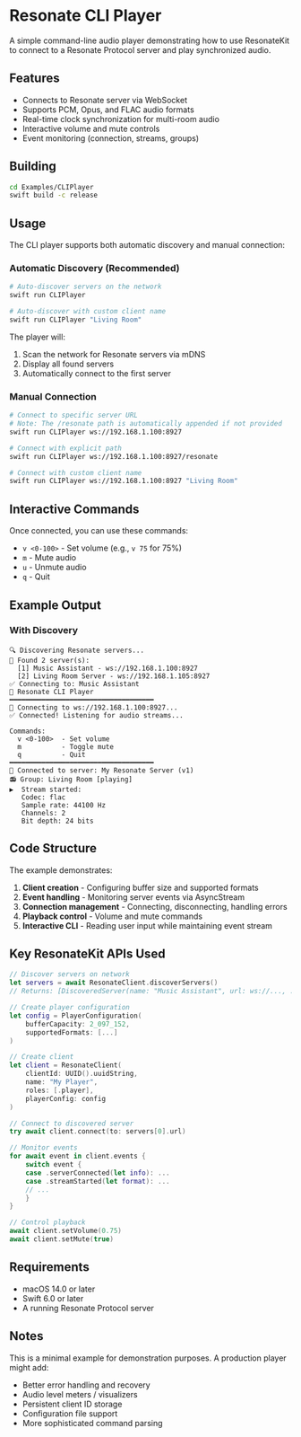 # Resonate CLI Player

A simple command-line audio player demonstrating how to use ResonateKit to connect to a Resonate Protocol server and play synchronized audio.

## Features

- Connects to Resonate server via WebSocket
- Supports PCM, Opus, and FLAC audio formats
- Real-time clock synchronization for multi-room audio
- Interactive volume and mute controls
- Event monitoring (connection, streams, groups)

## Building

```bash
cd Examples/CLIPlayer
swift build -c release
```

## Usage

The CLI player supports both automatic discovery and manual connection:

### Automatic Discovery (Recommended)

```bash
# Auto-discover servers on the network
swift run CLIPlayer

# Auto-discover with custom client name
swift run CLIPlayer "Living Room"
```

The player will:
1. Scan the network for Resonate servers via mDNS
2. Display all found servers
3. Automatically connect to the first server

### Manual Connection

```bash
# Connect to specific server URL
# Note: The /resonate path is automatically appended if not provided
swift run CLIPlayer ws://192.168.1.100:8927

# Connect with explicit path
swift run CLIPlayer ws://192.168.1.100:8927/resonate

# Connect with custom client name
swift run CLIPlayer ws://192.168.1.100:8927 "Living Room"
```

## Interactive Commands

Once connected, you can use these commands:

- `v <0-100>` - Set volume (e.g., `v 75` for 75%)
- `m` - Mute audio
- `u` - Unmute audio
- `q` - Quit

## Example Output

### With Discovery

```
🔍 Discovering Resonate servers...
📡 Found 2 server(s):
  [1] Music Assistant - ws://192.168.1.100:8927
  [2] Living Room Server - ws://192.168.1.105:8927
✅ Connecting to: Music Assistant
🎵 Resonate CLI Player
━━━━━━━━━━━━━━━━━━━━━━━━━━━━━━━━━━━━
📡 Connecting to ws://192.168.1.100:8927...
✅ Connected! Listening for audio streams...

Commands:
  v <0-100>  - Set volume
  m          - Toggle mute
  q          - Quit
━━━━━━━━━━━━━━━━━━━━━━━━━━━━━━━━━━━━
🔗 Connected to server: My Resonate Server (v1)
📻 Group: Living Room [playing]
▶️  Stream started:
   Codec: flac
   Sample rate: 44100 Hz
   Channels: 2
   Bit depth: 24 bits
```

## Code Structure

The example demonstrates:

1. **Client creation** - Configuring buffer size and supported formats
2. **Event handling** - Monitoring server events via AsyncStream
3. **Connection management** - Connecting, disconnecting, handling errors
4. **Playback control** - Volume and mute commands
5. **Interactive CLI** - Reading user input while maintaining event stream

## Key ResonateKit APIs Used

```swift
// Discover servers on network
let servers = await ResonateClient.discoverServers()
// Returns: [DiscoveredServer(name: "Music Assistant", url: ws://..., ...)]

// Create player configuration
let config = PlayerConfiguration(
    bufferCapacity: 2_097_152,
    supportedFormats: [...]
)

// Create client
let client = ResonateClient(
    clientId: UUID().uuidString,
    name: "My Player",
    roles: [.player],
    playerConfig: config
)

// Connect to discovered server
try await client.connect(to: servers[0].url)

// Monitor events
for await event in client.events {
    switch event {
    case .serverConnected(let info): ...
    case .streamStarted(let format): ...
    // ...
    }
}

// Control playback
await client.setVolume(0.75)
await client.setMute(true)
```

## Requirements

- macOS 14.0 or later
- Swift 6.0 or later
- A running Resonate Protocol server

## Notes

This is a minimal example for demonstration purposes. A production player might add:

- Better error handling and recovery
- Audio level meters / visualizers
- Persistent client ID storage
- Configuration file support
- More sophisticated command parsing
